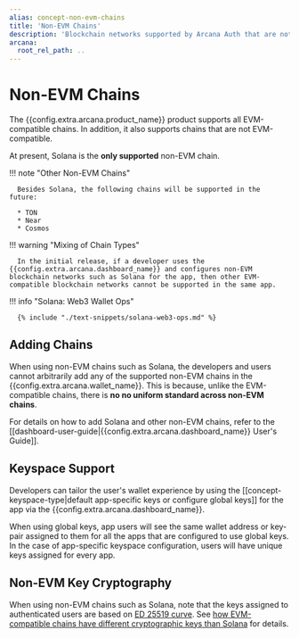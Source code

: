```yaml
---
alias: concept-non-evm-chains
title: 'Non-EVM Chains'
description: 'Blockchain networks supported by Arcana Auth that are not EVM-compatible.'
arcana:
  root_rel_path: ..
---
```


# Non-EVM Chains

The {{config.extra.arcana.product_name}} product supports all EVM-compatible chains. In addition, it also supports chains that are not EVM-compatible. 

At present, Solana is the **only supported** non-EVM chain.

!!! note "Other Non-EVM Chains"

      Besides Solana, the following chains will be supported in the future:

      * TON
      * Near
      * Cosmos

!!! warning "Mixing of Chain Types"

      In the initial release, if a developer uses the {{config.extra.arcana.dashboard_name}} and configures non-EVM blockchain networks such as Solana for the app, then other EVM-compatible blockchain networks cannot be supported in the same app.

!!! info "Solana: Web3 Wallet Ops"

      {% include "./text-snippets/solana-web3-ops.md" %}

## Adding Chains

When using non-EVM chains such as Solana, the developers and users cannot arbitrarily add any of the supported non-EVM chains in the {{config.extra.arcana.wallet_name}}. This is because, unlike the EVM-compatible chains, there is **no no uniform standard across non-EVM chains**.

For details on how to add Solana and other non-EVM chains, refer to the [[dashboard-user-guide|{{config.extra.arcana.dashboard_name}} User's Guide]].

## Keyspace Support

Developers can tailor the user's wallet experience by using the [[concept-keyspace-type|default app-specific keys or configure global keys]] for the app via the {{config.extra.arcana.dashboard_name}}. 

When using global keys, app users will see the same wallet address or key-pair assigned to them for all the apps that are configured to use global keys. In the case of app-specific keyspace configuration, users will have unique keys assigned for every app.

## Non-EVM Key Cryptography

When using non-EVM chains such as Solana, note that the keys assigned to authenticated users are based on [ED 25519 curve](https://en.wikipedia.org/wiki/Curve25519). See [how EVM-compatible chains have different cryptographic keys than Solana](https://chainstack.com/how-do-ethereum-and-solana-generate-public-and-private-keys/) for details.